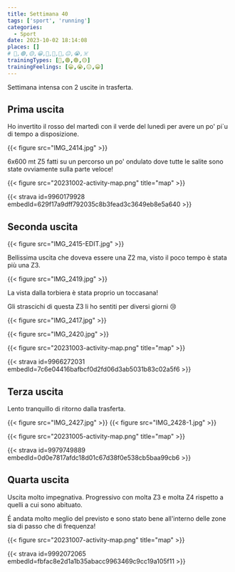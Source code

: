 ```yaml
---
title: Settimana 40
tags: ['sport', 'running']
categories:
  - Sport
date: 2023-10-02 18:14:08
places: []
# 🔴,🟢,🟡,😀,🙁,🫤,🙂,😐,😭,☠️
trainingTypes: [🔴,🟢,🟢,🟡]
trainingFeelings: [😀,😭,😐,😀]
---
```

Settimana intensa con 2 uscite in trasferta.

<!--more--> 


## Prima uscita
Ho invertito il rosso del martedì con il verde del lunedì per avere un po' pi`u di tempo a disposizione.

{{< figure src="IMG_2414.jpg" >}}

6x600 mt Z5 fatti su un percorso un po' ondulato dove tutte le salite sono state ovviamente sulla parte veloce!

{{< figure src="20231002-activity-map.png" title="map" >}}

{{< strava id=9960179928 embedId=629f17a9dff792035c8b3fead3c3649eb8e5a640 >}}

## Seconda uscita

{{< figure src="IMG_2415-EDIT.jpg" >}}

Bellissima uscita che doveva essere una Z2 ma, visto il poco tempo è stata più una Z3. 

{{< figure src="IMG_2419.jpg" >}}

La vista dalla torbiera è stata proprio un toccasana!

Gli strascichi di questa Z3 li ho sentiti per diversi giorni 😢

{{< figure src="IMG_2417.jpg" >}}

{{< figure src="IMG_2420.jpg" >}}

{{< figure src="20231003-activity-map.png" title="map" >}}

{{< strava id=9966272031 embedId=7c6e04416bafbcf0d2fd06d3ab5031b83c02a5f6 >}}

## Terza uscita

Lento tranquillo di ritorno dalla trasferta.

{{< figure src="IMG_2427.jpg" >}}
{{< figure src="IMG_2428-1.jpg" >}}

{{< figure src="20231005-activity-map.png" title="map" >}}

{{< strava id=9979749889 embedId=0d0e7817afdc18d01c67d38f0e538cb5baa99cb6 >}}

## Quarta uscita

Uscita molto impegnativa. Progressivo con molta Z3 e molta Z4 rispetto a quelli a cui sono abituato.

É andata molto meglio del previsto e sono stato bene all'interno delle zone sia di passo che di frequenza!

{{< figure src="20231007-activity-map.png" title="map" >}}

{{< strava id=9992072065 embedId=fbfac8e2d1a1b35abacc9963469c9cc19a105f11 >}}
